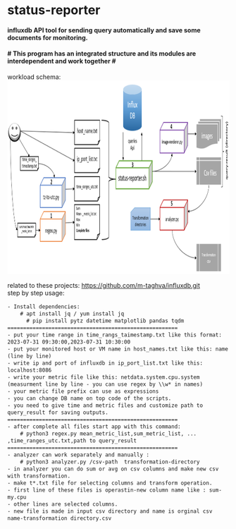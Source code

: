 # status-reporter
<h4>influxdb API tool for sending query automatically and save some documents for monitoring.</h4>
<h4># This program has an integrated structure and its modules are interdependent and work together #</h4>
workload schema:
<img src="reporter-pic.png" width="1288" height="439"/>

related to these projects: https://github.com/m-taghva/influxdb.git
<br>step by step usage:</br>
   
    - Install dependencies:
        # apt install jq / yum install jq 
          # pip install pytz datetime matplotlib pandas tqdm  
    ======================================================
    - put your time range in time_rangs_taimestamp.txt like this format: 2023-07-31 09:30:00,2023-07-31 10:30:00
    - put your monitored host or VM name in host_names.txt like this: name (line by line)
    - write ip and port of influxdb in ip_port_list.txt like this: localhost:8086
    - write your metric file like this: netdata.system.cpu.system (measurment line by line - you can use regex by \\w* in names)
    - your metric file prefix can use as expressions
    - you can change DB name on top code of the scripts. 
    - you need to give time and metric files and customize path to query_result for saving outputs.
    ======================================================
    - after complete all files start app with this command:
        # python3 regex.py mean_metric_list,sum_metric_list, ... ,time_ranges_utc.txt,path to query_result
    ======================================================
    - analyzer can work separately and manually :
        # python3 analyzer.py /csv-path  transformation-directory
    - in analyzer you can do sum or avg on csv columns and make new csv with transformation.
    - make t*.txt file for selecting columns and transform operation. 
    - first line of these files is operastin-new column name like : sum-my.cpu
    - other lines are selected columns.
    - new file is made in input csv directory and name is orginal csv name-transformation directory.csv
    
